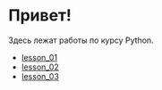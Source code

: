 # Привет!

Здесь лежат работы по курсу Python.
- [lesson_01](./lesson_01/)
- [lesson_02](./lesson_02/)
- [lesson_03](./lesson_03/)
